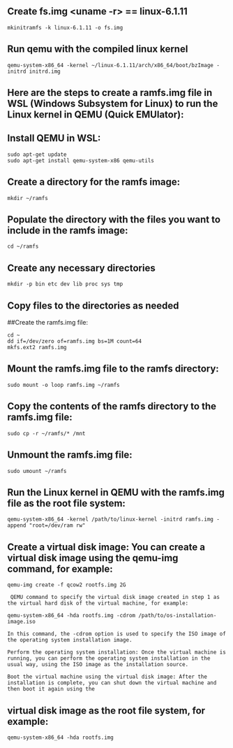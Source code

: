 ## Create fs.img <uname -r> == linux-6.1.11
```
mkinitramfs -k linux-6.1.11 -o fs.img

```
## Run qemu with the compiled linux kernel
```
qemu-system-x86_64 -kernel ~/linux-6.1.11/arch/x86_64/boot/bzImage -initrd initrd.img
```
## Here are the steps to create a ramfs.img file in WSL (Windows Subsystem for Linux) to run the Linux kernel in QEMU (Quick EMUlator):
## Install QEMU in WSL:
```
sudo apt-get update
sudo apt-get install qemu-system-x86 qemu-utils
```
## Create a directory for the ramfs image:
```
mkdir ~/ramfs
```
## Populate the directory with the files you want to include in the ramfs image:
```
cd ~/ramfs
```
## Create any necessary directories
```
mkdir -p bin etc dev lib proc sys tmp
```
## Copy files to the directories as needed
##Create the ramfs.img file:
```
cd ~
dd if=/dev/zero of=ramfs.img bs=1M count=64
mkfs.ext2 ramfs.img
``` 
## Mount the ramfs.img file to the ramfs directory:
```
sudo mount -o loop ramfs.img ~/ramfs
```
## Copy the contents of the ramfs directory to the ramfs.img file:
```
sudo cp -r ~/ramfs/* /mnt
```
## Unmount the ramfs.img file:
```
sudo umount ~/ramfs
```
## Run the Linux kernel in QEMU with the ramfs.img file as the root file system:
```
qemu-system-x86_64 -kernel /path/to/linux-kernel -initrd ramfs.img -append "root=/dev/ram rw"
```
## Create a virtual disk image: You can create a virtual disk image using the qemu-img command, for example:
```
qemu-img create -f qcow2 rootfs.img 2G
```
``` Boot the virtual machine with the virtual disk image: You can use the -hda option of the 
 QEMU command to specify the virtual disk image created in step 1 as the virtual hard disk of the virtual machine, for example:
```
```
qemu-system-x86_64 -hda rootfs.img -cdrom /path/to/os-installation-image.iso
```
```
In this command, the -cdrom option is used to specify the ISO image of the operating system installation image.

Perform the operating system installation: Once the virtual machine is running, you can perform the operating system installation in the usual way, using the ISO image as the installation source.

Boot the virtual machine using the virtual disk image: After the installation is complete, you can shut down the virtual machine and then boot it again using the 
```
## virtual disk image as the root file system, for example:
```
qemu-system-x86_64 -hda rootfs.img
```
